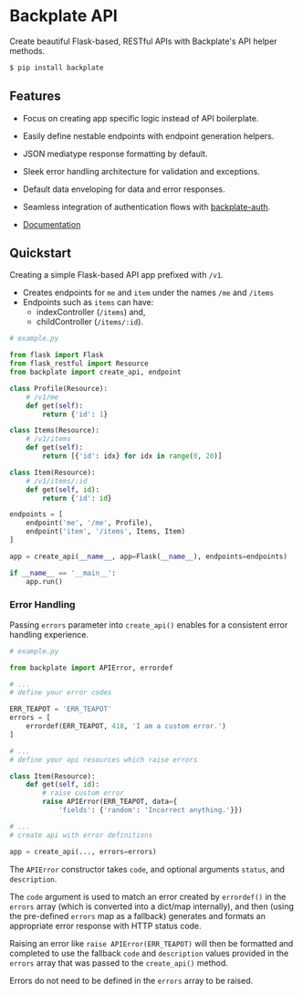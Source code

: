 # Backplate API

Create beautiful Flask-based, RESTful APIs with Backplate's API helper methods.

```bash
$ pip install backplate
```

## Features

- Focus on creating app specific logic instead of API boilerplate.
- Easily define nestable endpoints with endpoint generation helpers.
- JSON mediatype response formatting by default.
- Sleek error handling architecture for validation and exceptions.
- Default data enveloping for data and error responses.
- Seamless integration of authentication flows with [backplate-auth](https://github.com/studioarmix/backplate-auth).

- [Documentation](https://github.com/studioarmix/backplate/tree/master/docs)

## Quickstart

Creating a simple Flask-based API app prefixed with `/v1`.

- Creates endpoints for `me` and `item` under the names `/me` and `/items`
- Endpoints such as `items` can have:
  - indexController (`/items`) and,
  - childController (`/items/:id`).

```python
# example.py

from flask import Flask
from flask_restful import Resource
from backplate import create_api, endpoint

class Profile(Resource):
    # /v1/me
    def get(self):
        return {'id': 1}

class Items(Resource):
    # /v1/items
    def get(self):
        return [{'id': idx} for idx in range(0, 20)]

class Item(Resource):
    # /v1/items/:id
    def get(self, id):
        return {'id': id}

endpoints = [
    endpoint('me', '/me', Profile),
    endpoint('item', '/items', Items, Item)
]

app = create_api(__name__, app=Flask(__name__), endpoints=endpoints)

if __name__ == '__main__':
    app.run()

```

### Error Handling
Passing `errors` parameter into `create_api()` enables for a consistent error handling experience.

```python
# example.py

from backplate import APIError, errordef

# ...
# define your error codes

ERR_TEAPOT = 'ERR_TEAPOT'
errors = [
    errordef(ERR_TEAPOT, 418, 'I am a custom error.')
]

# ...
# define your api resources which raise errors

class Item(Resource):
    def get(self, id):
        # raise custom error
        raise APIError(ERR_TEAPOT, data={
            'fields': {'random': 'Incorrect anything.'}})

# ...
# create api with error definitions

app = create_api(..., errors=errors)
```

The `APIError` constructor takes `code`, and optional arguments `status`, and `description`.

The `code` argument is used to match an error created by `errordef()` in the `errors` array (which is converted into a dict/map internally), and then (using the pre-defined `errors` map as a fallback) generates and formats an appropriate error response with HTTP status code.

Raising an error like `raise APIError(ERR_TEAPOT)` will then be formatted and completed to use the fallback `code` and `description` values provided in the `errors` array that was passed to the `create_api()` method.

Errors do not need to be defined in the `errors` array to be raised.




